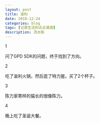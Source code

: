 ```yaml
---
layout: post
title: 渝利
date: 2018-12-24
categories: blog
tags: [记录生活的点点滴滴]
description: 流水账
---
```


1 

问了GPD SDK的问题，终于找到了方向。

2

吃了渝利火锅，然后逛了特力屋。买了2个杯子。

3

陈力家寄样的猫长的很像陈力。

4

晚上吃了圣诞大餐。



